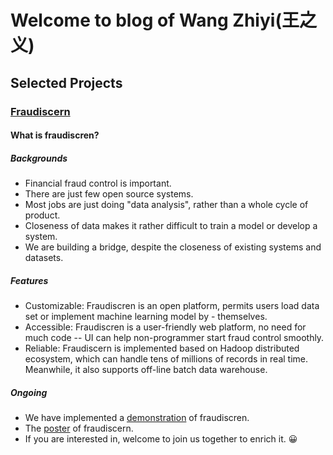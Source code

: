 # Welcome to blog of Wang Zhiyi(王之义)
## Selected Projects
### [Fraudiscern](https://github.com/Eliseowzy/Fraudiscern)
#### What is fraudiscren?
##### Backgrounds
- Financial fraud control is important.
- There are just few open source systems.
- Most jobs are just doing "data analysis", rather than a whole cycle of product.
- Closeness of data makes it rather difficult to train a model or develop a system.
- We are building a bridge, despite the closeness of existing systems and datasets.
##### Features
- Customizable: Fraudiscren is an open platform, permits users load data set or implement machine learning model by - themselves.
- Accessible: Fraudiscren is a user-friendly web platform, no need for much code -- UI can help non-programmer start fraud control smoothly.
- Reliable: Fraudiscern is implemented based on Hadoop distributed ecosystem, which can handle tens of millions of records in real time. Meanwhile, it also supports off-line batch data warehouse.
##### Ongoing
- We have implemented a [demonstration](https://www.youtube.com/watch?v=StYokYrgJ30) of fraudiscren.
- The [poster](https://wp.cs.hku.hk/2020/msp20074/real-time-financial-fraud-detection/) of fraudiscern.
- If you are interested in, welcome to join us together to enrich it. 😀